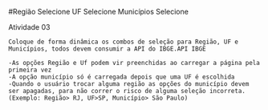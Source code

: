 #Região Selecione UF Selecione Municípios Selecione

Atividade 03

	Coloque de forma dinâmica os combos de seleção para Região, UF e Municípios, todos devem consumir a API do IBGE.API IBGE

	-As opções Região e Uf podem vir preenchidas ao carregar a página pela primeira vez
	-A opção município só é carregada depois que uma UF é escolhida
	-Quando o usuário trocar alguma região as opções do município devem ser apagadas, para não correr o risco de alguma seleção incorreta.
	(Exemplo: Região> RJ, UF>SP, Município> São Paulo)
